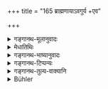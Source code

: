 +++
title = "165 ब्राह्मणायाऽवगुर्य +एव"

+++

<details><summary>गङ्गानथ-मूलानुवादः</summary>

The twice-born person who threatens a Brāhmaṇa, with the intention of striking him, wanders about in the tāmisra hell for a hundred years.—(165)
</details>

<details><summary>मेधातिथिः</summary>

अविशेषेण सर्वविषये ताडने निषिद्धे ब्राह्मणे तत्क्रियाया दोषातिशयदर्शनार्थं पञ्चश्लोकी । 

अवगूर्य** उद्यम्यैव दण्डादि **वधकाम्यया** ताडनेच्छया, विनैव निपातेन, **शतं वर्षाणि नरके** पच्यते **परिवर्तते** तत्फलम् उपभुङ्क्ते ॥ ४.१६५ ॥
</details>

<details><summary>गङ्गानथ-भाष्यानुवादः</summary>

The striking of all persons having been equally forbidden, the next five verses are meant to show the greater heinousness of striking the Brāhmaṇa.

‘*Threatens*’—by raising the stick—‘*with the intention of striking*’—*i.e*., beating,—even actually letting the stick fall.

‘*For a hundred years he wanders about in hell*,’ *i.e*., continues to suiter the evil effects of that act.—(165).
</details>

<details><summary>गङ्गानथ-टिप्पन्यः</summary>

This verse is quoted in *Aparārka* (p. 223.)
</details>

<details><summary>गङ्गानथ-तुल्य-वाक्यानि</summary>

*Gautama* (21.20).—‘By angrily threatening the Brāhmaṇa, one becomes
unfit for heaven for a hundred years.’
</details>

<details><summary>Bühler</summary>

165	A twice-born man who has merely threatened a Brahmana with the intention of (doing him) a corporal injury, will wander about for a hundred years in the Tamisra hell.
</details>
